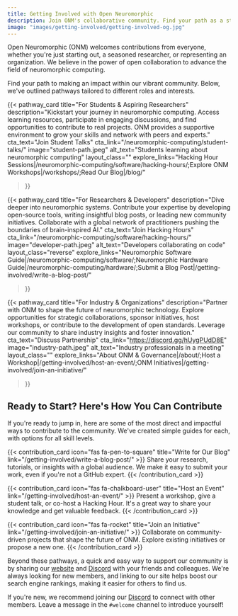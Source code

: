 ```yaml
---
title: Getting Involved with Open Neuromorphic
description: Join ONM's collaborative community. Find your path as a student, practitioner, or industry expert to contribute to open-source neuromorphic computing.
image: "images/getting-involved/getting-involved-og.jpg" 
---
```


Open Neuromorphic (ONM) welcomes contributions from everyone, whether you're just starting out, a seasoned researcher, or representing an organization. We believe in the power of open collaboration to advance the field of neuromorphic computing.

Find your path to making an impact within our vibrant community. Below, we've outlined pathways tailored to different roles and interests.

{{< pathway_card
title="For Students & Aspiring Researchers"
description="Kickstart your journey in neuromorphic computing. Access learning resources, participate in engaging discussions, and find opportunities to contribute to real projects. ONM provides a supportive environment to grow your skills and network with peers and experts."
cta_text="Join Student Talks"
cta_link="/neuromorphic-computing/student-talks/"
image="student-path.jpeg"
alt_text="Students learning about neuromorphic computing"
layout_class=""
explore_links="Hacking Hour Sessions|/neuromorphic-computing/software/hacking-hours/;Explore ONM Workshops|/workshops/;Read Our Blog|/blog/"
>}}

{{< pathway_card
title="For Researchers & Developers"
description="Dive deeper into neuromorphic systems. Contribute your expertise by developing open-source tools, writing insightful blog posts, or leading new community initiatives. Collaborate with a global network of practitioners pushing the boundaries of brain-inspired AI."
cta_text="Join Hacking Hours"
cta_link="/neuromorphic-computing/software/hacking-hours/"
image="developer-path.jpeg"
alt_text="Developers collaborating on code"
layout_class="reverse"
explore_links="Neuromorphic Software Guide|/neuromorphic-computing/software/;Neuromorphic Hardware Guide|/neuromorphic-computing/hardware/;Submit a Blog Post|/getting-involved/write-a-blog-post/"
>}}

{{< pathway_card
title="For Industry & Organizations"
description="Partner with ONM to shape the future of neuromorphic technology. Explore opportunities for strategic collaborations, sponsor initiatives, host workshops, or contribute to the development of open standards. Leverage our community to share industry insights and foster innovation."
cta_text="Discuss Partnership"
cta_link="https://discord.gg/hUygPUdD8E"
image="industry-path.jpeg"
alt_text="Industry professionals in a meeting"
layout_class=""
explore_links="About ONM & Governance|/about/;Host a Workshop|/getting-involved/host-an-event/;ONM Initiatives|/getting-involved/join-an-initiative/"
>}}

## Ready to Start? Here's How You Can Contribute

If you're ready to jump in, here are some of the most direct and impactful ways to contribute to the community. We've created simple guides for each, with options for all skill levels.

<div class="my-16 grid grid-cols-1 gap-8 md:grid-cols-2 lg:grid-cols-3">
  {{< contribution_card icon="fas fa-pen-to-square" title="Write for Our Blog" link="/getting-involved/write-a-blog-post/" >}}
  Share your research, tutorials, or insights with a global audience. We make it easy to submit your work, even if you're not a GitHub expert.
  {{< /contribution_card >}}

{{< contribution_card icon="fas fa-chalkboard-user" title="Host an Event" link="/getting-involved/host-an-event/" >}}
Present a workshop, give a student talk, or co-host a Hacking Hour. It's a great way to share your knowledge and get valuable feedback.
{{< /contribution_card >}}

{{< contribution_card icon="fas fa-rocket" title="Join an Initiative" link="/getting-involved/join-an-initiative/" >}}
Collaborate on community-driven projects that shape the future of ONM. Explore existing initiatives or propose a new one.
{{< /contribution_card >}}
</div>

Beyond these pathways, a quick and easy way to support our community is by sharing our [website](https://open-neuromorphic.org/) and [Discord](https://discord.gg/hUygPUdD8E) with your friends and colleagues. We're always looking for new members, and linking to our site helps boost our search engine rankings, making it easier for others to find us.

If you're new, we recommend joining our [Discord](https://discord.gg/hUygPUdD8E) to connect with other members. Leave a message in the `#welcome` channel to introduce yourself!
